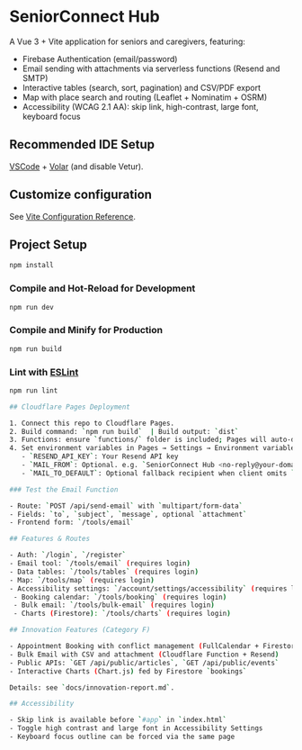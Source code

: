 # SeniorConnect Hub

A Vue 3 + Vite application for seniors and caregivers, featuring:
- Firebase Authentication (email/password)
- Email sending with attachments via serverless functions (Resend and SMTP)
- Interactive tables (search, sort, pagination) and CSV/PDF export
- Map with place search and routing (Leaflet + Nominatim + OSRM)
- Accessibility (WCAG 2.1 AA): skip link, high-contrast, large font, keyboard focus

## Recommended IDE Setup

[VSCode](https://code.visualstudio.com/) + [Volar](https://marketplace.visualstudio.com/items?itemName=Vue.volar) (and disable Vetur).

## Customize configuration

See [Vite Configuration Reference](https://vite.dev/config/).

## Project Setup

```sh
npm install
```

### Compile and Hot-Reload for Development

```sh
npm run dev
```

### Compile and Minify for Production

```sh
npm run build
```

### Lint with [ESLint](https://eslint.org/)

```sh
npm run lint

## Cloudflare Pages Deployment

1. Connect this repo to Cloudflare Pages.
2. Build command: `npm run build`  | Build output: `dist`
3. Functions: ensure `functions/` folder is included; Pages will auto-detect.
4. Set environment variables in Pages → Settings → Environment variables:
   - `RESEND_API_KEY`: Your Resend API key
   - `MAIL_FROM`: Optional. e.g. `SeniorConnect Hub <no-reply@your-domain.com>`
   - `MAIL_TO_DEFAULT`: Optional fallback recipient when client omits `to`

### Test the Email Function

- Route: `POST /api/send-email` with `multipart/form-data`
- Fields: `to`, `subject`, `message`, optional `attachment`
- Frontend form: `/tools/email`

## Features & Routes

- Auth: `/login`, `/register`
- Email tool: `/tools/email` (requires login)
- Data tables: `/tools/tables` (requires login)
- Map: `/tools/map` (requires login)
- Accessibility settings: `/account/settings/accessibility` (requires login)
 - Booking calendar: `/tools/booking` (requires login)
 - Bulk email: `/tools/bulk-email` (requires login)
 - Charts (Firestore): `/tools/charts` (requires login)

## Innovation Features (Category F)

- Appointment Booking with conflict management (FullCalendar + Firestore)
- Bulk Email with CSV and attachment (Cloudflare Function + Resend)
- Public APIs: `GET /api/public/articles`, `GET /api/public/events`
- Interactive Charts (Chart.js) fed by Firestore `bookings`

Details: see `docs/innovation-report.md`.

## Accessibility

- Skip link is available before `#app` in `index.html`
- Toggle high contrast and large font in Accessibility Settings
- Keyboard focus outline can be forced via the same page
```
